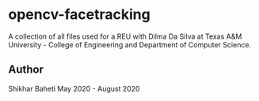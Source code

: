 # opencv-facetracking
A collection of all files used for a REU with Dilma Da Silva at Texas A&M University - College of Engineering and Department of Computer Science.

## Author
Shikhar Baheti
May 2020 - August 2020
